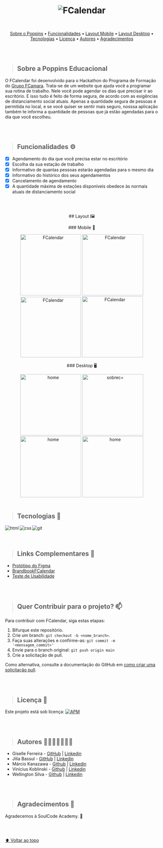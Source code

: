 
<h1 align="center">
    <img alt="FCalendar" src="#" />
</h1>

<br>


<p align="center">
	<a href="#sobre-o-fcalendar">Sobre o Poppins</a> • 
	<a href="#funcionalidades">Funcionalidades</a> • 
	<a href="#layout-mobile">Layout Mobile</a> • 
	<a href="#layout-desktop">Layout Desktop</a> • 
	<a href="#tecnologias">Tecnologias</a> • 
	<a href="#licenca">Licença</a> •
	<a href="#autores">Autores</a> •
	<a href="#agradecimentos">Agradecimentos</a>
</p>



<br>
<br>

> ## Sobre a Poppins Educacional
O FCalendar foi desenvolvido para o Hackathon do Programa de Formação do [Grupo FCamara](https://www.fcamara.com.br/).
Trata-se de um website que ajuda você a programar sua rotina de trabalho. Nele você pode agendar os dias que precisar ir ao escritório. E isso tudo é feito de forma segura, de acordo com as exigências de distanciamento social atuais. Apenas a quantidade segura de pessoas é permitida no local, e se você quiser se sentir mais seguro, nosssa aplicação também te informa a quantidade de pessoas que já estão agendadas para o dia que você escolheu.

<br>
<br>

> ## Funcionalidades ⚙️

- [x] Agendamento do dia que você precisa estar no escritório
- [x] Escolha da sua estação de trabalho
- [x] Informativo de quantas pessoas estarão agendadas para o mesmo dia
- [x] Informativo do histórico dos seus agendamentos
- [x] Cancelamento de agendamento
- [x] A quantidade máxima de estações disponíveis obedece às normais atuais de distanciamento social

<br>
<br>

<p align="center">## Layout 🖼️</p>  

<p align="center">### Mobile 📱</p>

<p align="center">
  <img alt="FCalendar" src="https://i.postimg.cc/CLnNX0DN/mob-login2.png" width="200px"> 
  <img alt="FCalendar" src="https://i.postimg.cc/CLpYnhFB/mob-cadastro.png" width="200px">
  <img alt="FCalendar" src="https://i.postimg.cc/RFb7ppZy/mob-home.png" width="198px">
  <img alt="FCalendar" src="https://i.postimg.cc/90Y9Tcnd/mob-agendamento.png" width="200px"> 

	
<p align="center">### Desktop 🖥️</p>


<p align="center">
  <img alt="home" src="#" height="200px">
  <img alt="sobrec="#" height="200px">
  <img alt="home" src="#" height="200px">
  <img alt="home" src="#" height="200px">

<br>	
<br>	
	
> ## Tecnologias 🧰

<img align="left" alt="html" src="https://img.shields.io/badge/HTML5-E34F26?style=for-the-badge&logo=html5&logoColor=white" />
<img align="left" alt="css" src="https://img.shields.io/badge/CSS3-1572B6?style=for-the-badge&logo=css3&logoColor=white" />
<img align="left" alt="git" src="https://img.shields.io/badge/Git-F05032?style=for-the-badge&logo=git&logoColor=white" />

<br>
<br>
<br>

> ## Links Complementares 🔗

+ [Protótipo do Figma](https://www.figma.com/file/xNP9lmoAzlzvyqOWPGhKuh/FCalendar?node-id=175%3A7530)
+ [BrandbookFCalendar](https://mariadantas.notion.site/Brandbook-FCalendar-41fba29b6b994a6dafd0c62636d19d58)
+ [Teste de Usabilidade](https://t.maze.co/53151283)

<br>
<br>

> ## Quer Contribuir para o projeto? 📫 
Para contribuir com FCalendar, siga estas etapas:

1. Bifurque este repositório.
2. Crie um branch: `git checkout -b <nome_branch>`.
3. Faça suas alterações e confirme-as: `git commit -m '<mensagem_commit>'`
4. Envie para o branch original: `git push origin main`
5. Crie a solicitação de pull.

Como alternativa, consulte a documentação do GitHub em [como criar uma solicitação pull](https://help.github.com/en/github/collaborating-with-issues-and-pull-requests/creating-a-pull-request).

<br>
<br>

> ## Licença 📜

Este projeto está sob licença: [![APM](https://img.shields.io/apm/l/react)](https://github.com/JenniSalum/Hackaton-19-FCamara/blob/main/LICENSE)

<br>
<br>

> ## Autores 🦸‍♀️🦸‍♂️🦸🦸‍♂️

+ Giselle Ferreira - [GitHub](https://github.com/giselle-ferreira) | [Linkedin](https://www.linkedin.com/in/davidscarmo/)
+ Jília Bassul - [GitHub](https://github.com/jubassul) | [Linkedin](https://www.linkedin.com/in/gabriel-deciomo-martins-6468b91b0/)
+ Márcio Kanazawa - [Github](https://github.com/MHideki78) | [Linkedin](www.linkedin.com/in/giselleferreiras)
+ Vinícius Koblinski - [Github](https://github.com/DeKoblinski) | [Linkedin](www.linkedin.com/in/giselleferreiras)
+ Wellington Silva - [Github](https://github.com/welsda) | [Linkedin](www.linkedin.com/in/giselleferreiras)

<br>
<br>

> ## Agradecimentos 🙏

Agradecemos à SoulCode Academy. 💙

<br>
<br>

[⬆ Voltar ao topo](#sobre)<br>
